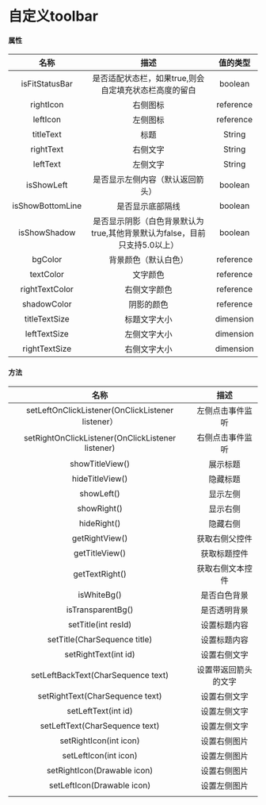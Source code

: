 # 自定义toolbar



#### 属性

|       名称       |                             描述                             | 值的类型  |
| :--------------: | :----------------------------------------------------------: | :-------: |
|  isFitStatusBar  |    是否适配状态栏，如果true,则会自定填充状态栏高度的留白     |  boolean  |
|    rightIcon     |                           右侧图标                           | reference |
|     leftIcon     |                           左侧图标                           | reference |
|    titleText     |                             标题                             |  String   |
|    rightText     |                           右侧文字                           |  String   |
|     leftText     |                           左侧文字                           |  String   |
|    isShowLeft    |               是否显示左侧内容（默认返回箭头）               |  boolean  |
| isShowBottomLine |                       是否显示底部隔线                       |  boolean  |
|   isShowShadow   | 是否显示阴影（白色背景默认为true,其他背景默认为false，目前只支持5.0以上） |  boolean  |
|     bgColor      |                     背景颜色（默认白色）                     | reference |
|    textColor     |                           文字颜色                           | reference |
|  rightTextColor  |                         右侧文字颜色                         | reference |
|   shadowColor    |                          阴影的颜色                          | reference |
|  titleTextSize   |                         标题文字大小                         | dimension |
|   leftTextSize   |                         左侧文字大小                         | dimension |
|  rightTextSize   |                         右侧文字大小                         | dimension |

#### 方法

|                       名称                        |         描述         |
| :-----------------------------------------------: | :------------------: |
| setLeftOnClickListener(OnClickListener listener） |   左侧点击事件监听   |
| setRightOnClickListener(OnClickListener listener) |   右侧点击事件监听   |
|                  showTitleView()                  |       展示标题       |
|                  hideTitleView()                  |       隐藏标题       |
|                    showLeft()                     |       显示左侧       |
|                    showRight()                    |       显示右侧       |
|                    hideRight()                    |       隐藏右侧       |
|                  getRightView()                   |    获取右侧父控件    |
|                  getTitleView()                   |     获取标题控件     |
|                  getTextRight()                   |   获取右侧文本控件   |
|                    isWhiteBg()                    |     是否白色背景     |
|                 isTransparentBg()                 |     是否透明背景     |
|                setTitle(int resId)                |     设置标题内容     |
|           setTitle(CharSequence title)            |     设置标题内容     |
|               setRightText(int id)                |     设置右侧文字     |
|        setLeftBackText(CharSequence text)         | 设置带返回箭头的文字 |
|          setRightText(CharSequence text)          |     设置右侧文字     |
|                setLeftText(int id)                |     设置左侧文字     |
|          setLeftText(CharSequence text)           |     设置左侧文字     |
|              setRightIcon(int icon)               |     设置右侧图片     |
|               setLeftIcon(int icon)               |     设置左侧图片     |
|            setRightIcon(Drawable icon)            |     设置右侧图片     |
|            setLeftIcon(Drawable icon)             |     设置左侧图片     |
|                                                   |                      |

